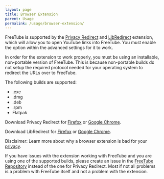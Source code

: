 ```yaml
---
layout: page
title: Browser Extension
parent: Usage
permalink: /usage/browser-extension/
---
```


FreeTube is supported by the [Privacy Redirect](https://github.com/SimonBrazell/privacy-redirect) and [LibRedirect](https://github.com/libredirect/libredirect) extension, which will allow you to open YouTube links into FreeTube. You must enable the option within the advanced settings for it to work.

In order for the extension to work properly, you must be using an installable, non-portable version of FreeTube. This is because non-portable builds do not setup the required protocol needed for your operating system to redirect the URLs over to FreeTube.

The following builds are supported:

- .exe
- .dmg
- .deb
- .rpm
- Flatpak

Download Privacy Redirect for [Firefox](https://addons.mozilla.org/en-US/firefox/addon/privacy-redirect/) or [Google Chrome](https://chrome.google.com/webstore/detail/privacy-redirect/pmcmeagblkinmogikoikkdjiligflglb).

Download LibRedirect for [Firefox](https://addons.mozilla.org/firefox/addon/libredirect/) or [Google Chrome](https://github.com/libredirect/libredirect/blob/master/chromium.md).

Disclaimer: Learn more about why a browser extension is bad for your [privacy](https://www.privacyguides.org/browsers/#extensions).

If you have issues with the extension working with FreeTube and you are using one of the supported builds, please create an issue in the [FreeTube Repository](https://github.com/FreeTubeApp/FreeTube) instead of the one for Privacy Redirect. Most if not all problems is a problem with FreeTube itself and not a problem with the extension.
